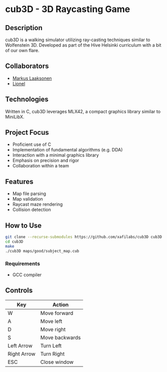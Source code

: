 # cub3D - 3D Raycasting Game

## Description

cub3D is a walking simulator utilizing ray-casting techniques similar to Wolfenstein 3D. Developed as part of the Hive Helsinki curriculum with a bit of our own flare.

## Collaborators

- [Markus Laaksonen](https://github.com/mxafi)
- [Lionel](https://github.com/liocle)

## Technologies

Written in C, cub3D leverages MLX42, a compact graphics library similar to MiniLibX.

## Project Focus

- Proficient use of C
- Implementation of fundamental algorithms (e.g. DDA)
- Interaction with a minimal graphics library
- Emphasis on precision and rigor
- Collaboration within a team

## Features

- Map file parsing
- Map validation
- Raycast maze rendering
- Collision detection

## How to Use

```sh
git clone --recurse-submodules https://github.com/xafilabs/cub3D cub3D
cd cub3D
make
./cub3D maps/good/subject_map.cub
```

### Requirements

- GCC compiler

## Controls

| Key          | Action            |
| ------------ | ----------------- |
| W            | Move forward      |
| A            | Move left         |
| D            | Move right        |
| S            | Move backwards    |
| Left Arrow   | Turn Left         |
| Right Arrow  | Turn Right        |
| ESC          | Close window      |
